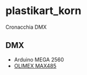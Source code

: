 # plastikart_korn
Cronacchia DMX

## DMX
- Arduino MEGA 2560
- [OLIMEX MAX485](https://www.olimex.com/Products/Modules/Interface/MOD-RS485/open-source-hardware)

